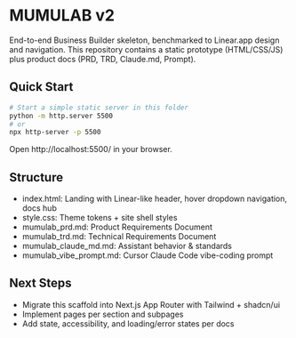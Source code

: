 # MUMULAB v2

End-to-end Business Builder skeleton, benchmarked to Linear.app design and navigation. This repository contains a static prototype (HTML/CSS/JS) plus product docs (PRD, TRD, Claude.md, Prompt).

## Quick Start

```bash
# Start a simple static server in this folder
python -m http.server 5500
# or
npx http-server -p 5500
```

Open http://localhost:5500/ in your browser.

## Structure
- index.html: Landing with Linear-like header, hover dropdown navigation, docs hub
- style.css: Theme tokens + site shell styles
- mumulab_prd.md: Product Requirements Document
- mumulab_trd.md: Technical Requirements Document
- mumulab_claude_md.md: Assistant behavior & standards
- mumulab_vibe_prompt.md: Cursor Claude Code vibe-coding prompt

## Next Steps
- Migrate this scaffold into Next.js App Router with Tailwind + shadcn/ui
- Implement pages per section and subpages
- Add state, accessibility, and loading/error states per docs

